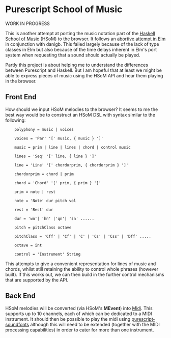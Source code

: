 Purescript School of Music
==========================

WORK IN PROGRESS

This is another attempt at porting the music notation part of the [Haskell School of Music](https://github.com/Euterpea/Euterpea2) (HSoM) to the browser. It follows an [abortive attempt in Elm](https://github.com/danigb/elm-school-of-music) in conjunction with danigb.  This failed largely because of the lack of type classes in Elm but also because of the time delays inherent in Elm's port system when requesting that a sound should actually be played.

Partly this project is about helping me to understand the differences between Purescript and Haskell.  But I am hopeful that at least we might be able to express pieces of music using the HSoM API and hear them playing in the browser.

Front End
---------

How should we input HSoM melodies to the browser?  It seems to me the best way would be to construct an HSoM DSL with syntax similar to the following:

```
    polyphony = music | voices 
    
    voices = 'Par' '[' music, { music } ']' 
    
    music = prim | line | lines | chord | control music 
    
    lines = 'Seq' '[' line, { line } ']' 
    
    line = 'Line' '[' chordorprim, { chordorprim } ']' 
    
    chordorprim = chord | prim 
    
    chord = 'Chord' '[' prim, { prim } ']' 
    
    prim = note | rest 
    
    note = 'Note' dur pitch vol 
    
    rest = 'Rest' dur 
    
    dur = 'wn'| 'hn' |'qn'| 'sn' ...... 
    
    pitch = pitchClass octave 
    
    pitchClass = 'Cff' | 'Cf' | 'C' | 'Cs' | 'Css' | 'Dff' ..... 
    
    octave = int 
    
    control = 'Instrument' String 
```

This attempts to give a convenient representation for lines of music and chords, whilst still retaining the ability to control whole phrases (however built). If this works out, we can then build in the further control mechanisms that are supported by the API.

Back End
--------

HSoM melodies will be converted (via HSoM's __MEvent__) into [Midi](https://github.com/newlandsvalley/purescript-midi). This supports up to 10 channels, each of which can be dedicated to a MIDI instrument.  It should then be possible to play the midi using [purescript-soundfonts](https://github.com/newlandsvalley/purescript-soundfonts) although this will need to be extended (together with the MIDI processing capabilities) in order to cater for more than one instrument.
 